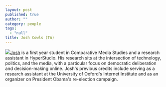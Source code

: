 ```yaml
---
layout: post
published: true
author: ""
category: people
tags: 
  - "null"
title: Josh Cowls (TA)
---
```


![]({{site.baseurl}}/assets/DSC_0060.JPG)[Josh](joshcowls.com) is a first year student in Comparative Media Studies and a research assistant in HyperStudio. His research sits at the intersection of technology, politics, and the media, with a particular focus on democratic deliberation and decision-making online. Josh's previous credits include serving as a research assistant at the University of Oxford's Internet Institute and as an organizer on President Obama's re-election campaign. 
